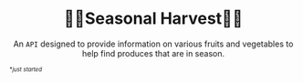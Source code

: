 <h1 align="center">🥒🍇Seasonal Harvest🍋🥔</h1>
<div align="center">
  An <code>API</code> designed to provide information on various fruits and vegetables to help find produces that are in season. 
</div>

<sub><sup>**just started*</sup></sub>
